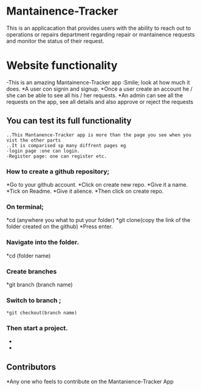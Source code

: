 # Mantainence-Tracker
This is an applicacation that provides  users with  the ability to reach out to operations or repairs department regarding repair or mantainence requests and monitor the status of their request.

# Website functionality
   -This  is an amazing Mantainence-Tracker app :Smile; look at how much it does.
        *A user con signin and signup.
        *Once a user create an account he / she can be able to see all his / her requests.
        *An admin can see all the requests on the app, see all details and also approve or reject the requests
## You can test its full functionality
    ..This Mantanence-Tracker app is more than the page you see when you vist the other parts
    ..It is comparised sp many diffrent pages eg
    -login page :one can login.
    -Register page: one can register etc.

### How to create  a github repository;

  *Go to your github account.
  *Click on create new repo.
  *Give it a name.
  *Tick on Readme.
  *Give it alience.
  *Then click on create repo.

  ### On terminal;
   *cd (anywhere you what to put your folder)
   *git clone(copy the link of the folder created on the github)
   *Press enter.

### Navigate into the folder.
  *cd (folder name)

  ### Create branches
  *git branch (branch name)

  ### Switch to branch ;
    *git checkout(branch name)

### Then start a project.
 -
 -
 ## Contributors
  *Any one who feels to contribute on the Mantanience-Tracker App
  
